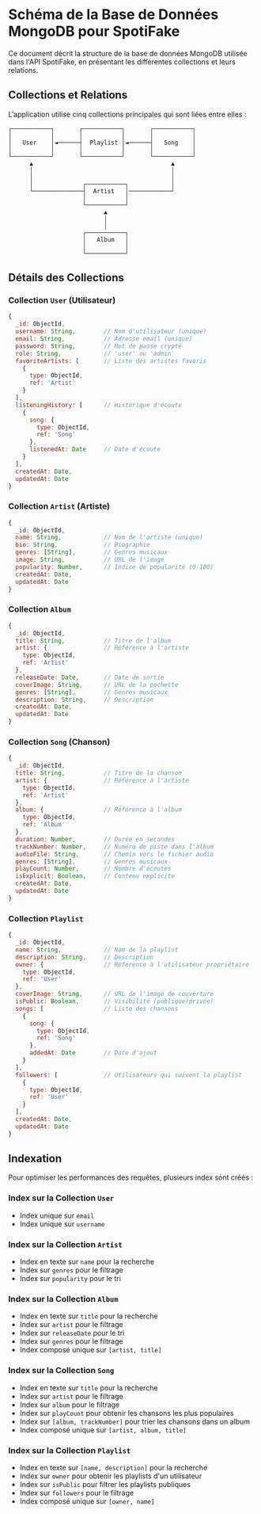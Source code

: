 # Schéma de la Base de Données MongoDB pour SpotiFake

Ce document décrit la structure de la base de données MongoDB utilisée dans l'API SpotiFake, en présentant les différentes collections et leurs relations.

## Collections et Relations

L'application utilise cinq collections principales qui sont liées entre elles :

```
┌───────────┐       ┌───────────┐       ┌───────────┐
│           │       │           │       │           │
│   User    │◄──────┤  Playlist │◄──────┤   Song    │
│           │       │           │       │           │
└───────────┘       └───────────┘       └───────────┘
      ▲                                       ▲
      │                                       │
      │                                       │
      │              ┌───────────┐            │
      └──────────────┤  Artist   │────────────┘
                     │           │
                     └───────────┘
                           ▲
                           │
                           │
                     ┌───────────┐
                     │   Album   │
                     │           │
                     └───────────┘
```

## Détails des Collections

### Collection `User` (Utilisateur)

```javascript
{
  _id: ObjectId,
  username: String,        // Nom d'utilisateur (unique)
  email: String,           // Adresse email (unique)
  password: String,        // Mot de passe crypté
  role: String,            // 'user' ou 'admin'
  favoriteArtists: [       // Liste des artistes favoris
    {
      type: ObjectId,
      ref: 'Artist'
    }
  ],
  listeningHistory: [      // Historique d'écoute
    {
      song: {
        type: ObjectId,
        ref: 'Song'
      },
      listenedAt: Date     // Date d'écoute
    }
  ],
  createdAt: Date,
  updatedAt: Date
}
```

### Collection `Artist` (Artiste)

```javascript
{
  _id: ObjectId,
  name: String,            // Nom de l'artiste (unique)
  bio: String,             // Biographie
  genres: [String],        // Genres musicaux
  image: String,           // URL de l'image
  popularity: Number,      // Indice de popularité (0-100)
  createdAt: Date,
  updatedAt: Date
}
```

### Collection `Album`

```javascript
{
  _id: ObjectId,
  title: String,           // Titre de l'album
  artist: {                // Référence à l'artiste
    type: ObjectId,
    ref: 'Artist'
  },
  releaseDate: Date,       // Date de sortie
  coverImage: String,      // URL de la pochette
  genres: [String],        // Genres musicaux
  description: String,     // Description
  createdAt: Date,
  updatedAt: Date
}
```

### Collection `Song` (Chanson)

```javascript
{
  _id: ObjectId,
  title: String,           // Titre de la chanson
  artist: {                // Référence à l'artiste
    type: ObjectId,
    ref: 'Artist'
  },
  album: {                 // Référence à l'album
    type: ObjectId,
    ref: 'Album'
  },
  duration: Number,        // Durée en secondes
  trackNumber: Number,     // Numéro de piste dans l'album
  audioFile: String,       // Chemin vers le fichier audio
  genres: [String],        // Genres musicaux
  playCount: Number,       // Nombre d'écoutes
  isExplicit: Boolean,     // Contenu explicite
  createdAt: Date,
  updatedAt: Date
}
```

### Collection `Playlist`

```javascript
{
  _id: ObjectId,
  name: String,            // Nom de la playlist
  description: String,     // Description
  owner: {                 // Référence à l'utilisateur propriétaire
    type: ObjectId,
    ref: 'User'
  },
  coverImage: String,      // URL de l'image de couverture
  isPublic: Boolean,       // Visibilité (publique/privée)
  songs: [                 // Liste des chansons
    {
      song: {
        type: ObjectId,
        ref: 'Song'
      },
      addedAt: Date        // Date d'ajout
    }
  ],
  followers: [             // Utilisateurs qui suivent la playlist
    {
      type: ObjectId,
      ref: 'User'
    }
  ],
  createdAt: Date,
  updatedAt: Date
}
```

## Indexation

Pour optimiser les performances des requêtes, plusieurs index sont créés :

### Index sur la Collection `User`
- Index unique sur `email`
- Index unique sur `username`

### Index sur la Collection `Artist`
- Index en texte sur `name` pour la recherche
- Index sur `genres` pour le filtrage
- Index sur `popularity` pour le tri

### Index sur la Collection `Album`
- Index en texte sur `title` pour la recherche
- Index sur `artist` pour le filtrage
- Index sur `releaseDate` pour le tri
- Index sur `genres` pour le filtrage
- Index composé unique sur `[artist, title]`

### Index sur la Collection `Song`
- Index en texte sur `title` pour la recherche
- Index sur `artist` pour le filtrage
- Index sur `album` pour le filtrage
- Index sur `playCount` pour obtenir les chansons les plus populaires
- Index sur `[album, trackNumber]` pour trier les chansons dans un album
- Index composé unique sur `[artist, album, title]`

### Index sur la Collection `Playlist`
- Index en texte sur `[name, description]` pour la recherche
- Index sur `owner` pour obtenir les playlists d'un utilisateur
- Index sur `isPublic` pour filtrer les playlists publiques
- Index sur `followers` pour le filtrage
- Index composé unique sur `[owner, name]` 